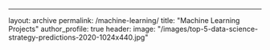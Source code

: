 ---
layout: archive
permalink: /machine-learning/
title: "Machine Learning Projects"
author_profile: true
header:
  image: "/images/top-5-data-science-strategy-predictions-2020-1024x440.jpg"
